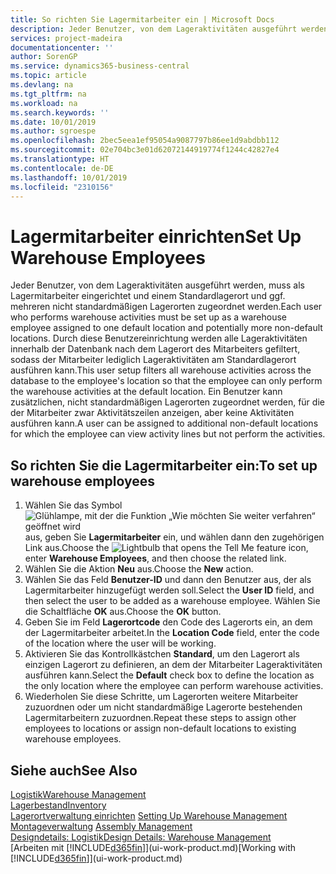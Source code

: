 ```yaml
---
title: So richten Sie Lagermitarbeiter ein | Microsoft Docs
description: Jeder Benutzer, von dem Lageraktivitäten ausgeführt werden, muss als Lagermitarbeiter eingerichtet und einem Standardlagerort und ggf. mehreren nicht standardmäßigen Lagerorten zugeordnet werden.
services: project-madeira
documentationcenter: ''
author: SorenGP
ms.service: dynamics365-business-central
ms.topic: article
ms.devlang: na
ms.tgt_pltfrm: na
ms.workload: na
ms.search.keywords: ''
ms.date: 10/01/2019
ms.author: sgroespe
ms.openlocfilehash: 2bec5eea1ef95054a9087797b86ee1d9abdbb112
ms.sourcegitcommit: 02e704bc3e01d62072144919774f1244c42827e4
ms.translationtype: HT
ms.contentlocale: de-DE
ms.lasthandoff: 10/01/2019
ms.locfileid: "2310156"
---
```

# <a name="set-up-warehouse-employees"></a><span data-ttu-id="84c64-103">Lagermitarbeiter einrichten</span><span class="sxs-lookup"><span data-stu-id="84c64-103">Set Up Warehouse Employees</span></span>
<span data-ttu-id="84c64-104">Jeder Benutzer, von dem Lageraktivitäten ausgeführt werden, muss als Lagermitarbeiter eingerichtet und einem Standardlagerort und ggf. mehreren nicht standardmäßigen Lagerorten zugeordnet werden.</span><span class="sxs-lookup"><span data-stu-id="84c64-104">Each user who performs warehouse activities must be set up as a warehouse employee assigned to one default location and potentially more non-default locations.</span></span> <span data-ttu-id="84c64-105">Durch diese Benutzereinrichtung werden alle Lageraktivitäten innerhalb der Datenbank nach dem Lagerort des Mitarbeiters gefiltert, sodass der Mitarbeiter lediglich Lageraktivitäten am Standardlagerort ausführen kann.</span><span class="sxs-lookup"><span data-stu-id="84c64-105">This user setup filters all warehouse activities across the database to the employee's location so that the employee can only perform the warehouse activities at the default location.</span></span> <span data-ttu-id="84c64-106">Ein Benutzer kann zusätzlichen, nicht standardmäßigen Lagerorten zugeordnet werden, für die der Mitarbeiter zwar Aktivitätszeilen anzeigen, aber keine Aktivitäten ausführen kann.</span><span class="sxs-lookup"><span data-stu-id="84c64-106">A user can be assigned to additional non-default locations for which the employee can view activity lines but not perform the activities.</span></span>

## <a name="to-set-up-warehouse-employees"></a><span data-ttu-id="84c64-107">So richten Sie die Lagermitarbeiter ein:</span><span class="sxs-lookup"><span data-stu-id="84c64-107">To set up warehouse employees</span></span>  
1.  <span data-ttu-id="84c64-108">Wählen Sie das Symbol ![Glühlampe, mit der die Funktion „Wie möchten Sie weiter verfahren“ geöffnet wird](media/ui-search/search_small.png "Wie möchten Sie weiter verfahren?") aus, geben Sie **Lagermitarbeiter** ein, und wählen dann den zugehörigen Link aus.</span><span class="sxs-lookup"><span data-stu-id="84c64-108">Choose the ![Lightbulb that opens the Tell Me feature](media/ui-search/search_small.png "Tell me what you want to do") icon, enter **Warehouse Employees**, and then choose the related link.</span></span>  
2. <span data-ttu-id="84c64-109">Wählen Sie die Aktion **Neu** aus.</span><span class="sxs-lookup"><span data-stu-id="84c64-109">Choose the **New** action.</span></span>  
3. <span data-ttu-id="84c64-110">Wählen Sie das Feld **Benutzer-ID** und dann den Benutzer aus, der als Lagermitarbeiter hinzugefügt werden soll.</span><span class="sxs-lookup"><span data-stu-id="84c64-110">Select the **User ID** field, and then select the user to be added as a warehouse employee.</span></span> <span data-ttu-id="84c64-111">Wählen Sie die Schaltfläche **OK** aus.</span><span class="sxs-lookup"><span data-stu-id="84c64-111">Choose the **OK** button.</span></span>  
6.  <span data-ttu-id="84c64-112">Geben Sie im Feld **Lagerortcode** den Code des Lagerorts ein, an dem der Lagermitarbeiter arbeitet.</span><span class="sxs-lookup"><span data-stu-id="84c64-112">In the **Location Code** field, enter the code of the location where the user will be working.</span></span>  
7.  <span data-ttu-id="84c64-113">Aktivieren Sie das Kontrollkästchen **Standard**, um den Lagerort als einzigen Lagerort zu definieren, an dem der Mitarbeiter Lageraktivitäten ausführen kann.</span><span class="sxs-lookup"><span data-stu-id="84c64-113">Select the **Default** check box to define the location as the only location where the employee can perform warehouse activities.</span></span>  
8.  <span data-ttu-id="84c64-114">Wiederholen Sie diese Schritte, um Lagerorten weitere Mitarbeiter zuzuordnen oder um nicht standardmäßige Lagerorte bestehenden Lagermitarbeitern zuzuordnen.</span><span class="sxs-lookup"><span data-stu-id="84c64-114">Repeat these steps to assign other employees to locations or assign non-default locations to existing warehouse employees.</span></span>  

## <a name="see-also"></a><span data-ttu-id="84c64-115">Siehe auch</span><span class="sxs-lookup"><span data-stu-id="84c64-115">See Also</span></span>  
[<span data-ttu-id="84c64-116">Logistik</span><span class="sxs-lookup"><span data-stu-id="84c64-116">Warehouse Management</span></span>](warehouse-manage-warehouse.md)  
[<span data-ttu-id="84c64-117">Lagerbestand</span><span class="sxs-lookup"><span data-stu-id="84c64-117">Inventory</span></span>](inventory-manage-inventory.md)  
<span data-ttu-id="84c64-118">[Lagerortverwaltung einrichten](warehouse-setup-warehouse.md)   </span><span class="sxs-lookup"><span data-stu-id="84c64-118">[Setting Up Warehouse Management](warehouse-setup-warehouse.md)   </span></span>  
<span data-ttu-id="84c64-119">[Montageverwaltung](assembly-assemble-items.md)  </span><span class="sxs-lookup"><span data-stu-id="84c64-119">[Assembly Management](assembly-assemble-items.md)  </span></span>  
[<span data-ttu-id="84c64-120">Designdetails: Logistik</span><span class="sxs-lookup"><span data-stu-id="84c64-120">Design Details: Warehouse Management</span></span>](design-details-warehouse-management.md)  
<span data-ttu-id="84c64-121">[Arbeiten mit [!INCLUDE[d365fin](includes/d365fin_md.md)]](ui-work-product.md)</span><span class="sxs-lookup"><span data-stu-id="84c64-121">[Working with [!INCLUDE[d365fin](includes/d365fin_md.md)]](ui-work-product.md)</span></span>  
